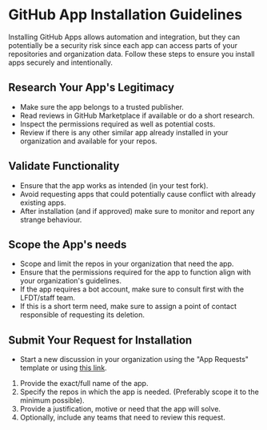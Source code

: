 # GitHub App Installation Guidelines

Installing GitHub Apps allows automation and integration, but they can potentially be a security risk since each app can access parts of your repositories and organization data.
Follow these steps to ensure you install apps securely and intentionally.

## Research Your App's Legitimacy

- Make sure the app belongs to a trusted publisher.
- Read reviews in GitHub Marketplace if available or do a short research.
- Inspect the permissions required as well as potential costs.
- Review if there is any other similar app already installed in your organization and available for your repos.

## Validate Functionality

- Ensure that the app works as intended (in your test fork).
- Avoid requesting apps that could potentially cause conflict with already existing apps.
- After installation (and if approved) make sure to monitor and report any strange behaviour.

## Scope the App's needs

- Scope and limit the repos in your organization that need the app.
- Ensure that the permissions required for the app to function align with your organization's guidelines.
- If the app requires a bot account, make sure to consult first with the LFDT/staff team.
- If this is a short term need, make sure to assign a point of contact responsible of requesting its deletion.

## Submit Your Request for Installation

- Start a new discussion in your organization using the "App Requests" template or using [this link](https://github.com/orgs/hiero-ledger/discussions/new?category=app-requests).
1. Provide the exact/full name of the app.
2. Specify the repos in which the app is needed. (Preferably scope it to the minimum possible).
3. Provide a justification, motive or need that the app will solve.
4. Optionally, include any teams that need to review this request. 
